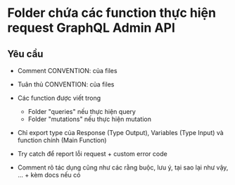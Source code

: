 # Folder chứa các function thực hiện request GraphQL Admin API

## Yêu cầu
   - Comment CONVENTION: của files
   - Tuân thủ CONVENTION: của files

   - Các function được viết trong
      - Folder "queries" nếu thực hiện query
      - Folder "mutations" nếu thực hiện mutation

   - Chỉ export type của Response (Type Output), Variables (Type Input) và function chính (Main Function)
   - Try catch để report lỗi request + custom error code
   - Comment rõ tác dụng cũng như các rằng buộc, lưu ý, tại sao lại như vậy, ... + kèm docs nếu có 